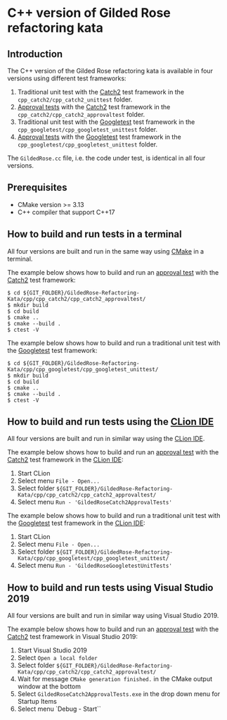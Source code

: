 # C++ version of Gilded Rose refactoring kata

## Introduction
The C++ version of the Gilded Rose refactoring kata is available in four versions using different test frameworks:

1. Traditional unit test with the [Catch2](https://github.com/catchorg/Catch2) test framework in the `cpp_catch2/cpp_catch2_unittest` folder.
2. [Approval tests](https://github.com/approvals/ApprovalTests.cpp) with the [Catch2](https://github.com/catchorg/Catch2) test framework in the `cpp_catch2/cpp_catch2_approvaltest` folder.
3. Traditional unit test with the [Googletest](https://github.com/google/googletest) test framework in the `cpp_googletest/cpp_googletest_unittest` folder.
4. [Approval tests](https://github.com/approvals/ApprovalTests.cpp) with the [Googletest](https://github.com/google/googletest) test framework in the `cpp_googletest/cpp_googletest_unittest` folder.

The `GildedRose.cc` file, i.e. the code under test, is identical in all four versions.

## Prerequisites

* CMake version >= 3.13
* C++ compiler that support C++17

## How to build and run tests in a terminal
All four versions are built and run in the same way using [CMake](https://cmake.org/) in a terminal.

The example below shows how to build and run an [approval test](https://github.com/approvals/ApprovalTests.cpp) with the [Catch2](https://github.com/catchorg/Catch2) test framework:

    $ cd ${GIT_FOLDER}/GildedRose-Refactoring-Kata/cpp/cpp_catch2/cpp_catch2_approvaltest/
    $ mkdir build
    $ cd build
    $ cmake ..
    $ cmake --build .
    $ ctest -V

The example below shows how to build and run a traditional unit test with the [Googletest](https://github.com/google/googletest) test framework:

    $ cd ${GIT_FOLDER}/GildedRose-Refactoring-Kata/cpp/cpp_googletest/cpp_googletest_unittest/
    $ mkdir build
    $ cd build
    $ cmake ..
    $ cmake --build .
    $ ctest -V

## How to build and run tests using the [CLion IDE](https://www.jetbrains.com/clion/)
All four versions are built and run in similar way using the [CLion IDE](https://www.jetbrains.com/clion/).

The example below shows how to build and run an [approval test](https://github.com/approvals/ApprovalTests.cpp) with the [Catch2](https://github.com/catchorg/Catch2) test framework in the [CLion IDE](https://www.jetbrains.com/clion/):

1. Start CLion
2. Select menu `File - Open...`
3. Select folder `${GIT_FOLDER}/GildedRose-Refactoring-Kata/cpp/cpp_catch2/cpp_catch2_approvaltest/`
4. Select menu `Run - 'GildedRoseCatch2ApprovalTests'`

The example below shows how to build and run a traditional unit test with the [Googletest](https://github.com/google/googletest) test framework in the [CLion IDE](https://www.jetbrains.com/clion/):

1. Start CLion
2. Select menu `File - Open...`
3. Select folder `${GIT_FOLDER}/GildedRose-Refactoring-Kata/cpp/cpp_googletest/cpp_googletest_unittest/`
4. Select menu `Run - 'GildedRoseGoogletestUnitTests'`

## How to build and run tests using Visual Studio 2019 
All four versions are built and run in similar way using Visual Studio 2019. 

The example below shows how to build and run an [approval test](https://github.com/approvals/ApprovalTests.cpp) with the [Catch2](https://github.com/catchorg/Catch2) test framework in Visual Studio 2019:

1. Start Visual Studio 2019
2. Select `Open a local folder`
3. Select folder `${GIT_FOLDER}/GildedRose-Refactoring-Kata/cpp/cpp_catch2/cpp_catch2_approvaltest/`
4. Wait for message `CMake generation finished.` in the CMake output window at the bottom
5. Select `GildedRoseCatch2ApprovalTests.exe` in the drop down menu for Startup Items
6. Select menu `Debug - Start``

